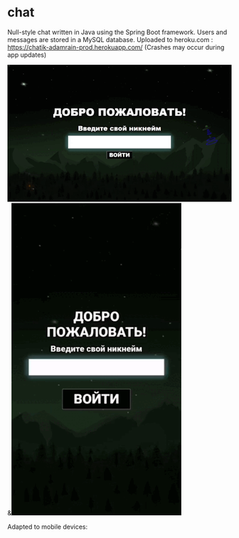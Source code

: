 # chat

Null-style chat written in Java using the Spring Boot framework. Users and messages are stored in a MySQL database. Uploaded to heroku.com : https://chatik-adamrain-prod.herokuapp.com/ (Crashes may occur during app updates)

![Screenshot](https://github.com/AdamRain94/chat/blob/main/gif/Screenshot_gif.gif)&![Screenshot](https://github.com/AdamRain94/chat/blob/main/gif/Screenshot_gif2.gif)

Adapted to mobile devices:

